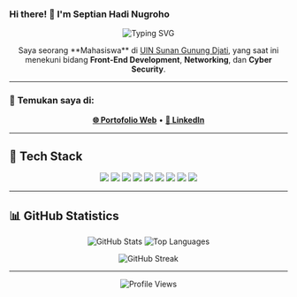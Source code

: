 ### **Hi there!** 👋 I'm **Septian Hadi Nugroho**  

<p align="center">
  <img src="https://readme-typing-svg.herokuapp.com?font=Fira+Code&pause=1000&color=00C7C7&width=500&lines=Front-End+Developer;Networking+Enthusiast;Cyber+Security+Learner" alt="Typing SVG" />
</p>

<p align="center">
Saya seorang **Mahasiswa** di <a href="https://uinsgd.ac.id/">UIN Sunan Gunung Djati</a>, yang saat ini menekuni bidang <b>Front-End Development</b>, <b>Networking</b>, dan <b>Cyber Security</b>.
</p>

---

### 🔗 **Temukan saya di:**  
<p align="center">
  <a href="https://www.septianhadinugroho.com/"><b>🌐 Portofolio Web</b></a> •  
  <a href="https://www.linkedin.com/in/septian-hadi-nugroho/"><b>💼 LinkedIn</b></a>
</p>

---

## 🚀 **Tech Stack**  
<p align="center">
  <img src="https://img.shields.io/badge/HTML5-%23E34F26.svg?style=for-the-badge&logo=html5&logoColor=white" />
  <img src="https://img.shields.io/badge/CSS3-%231572B6.svg?style=for-the-badge&logo=css3&logoColor=white" />
  <img src="https://img.shields.io/badge/JavaScript-%23F7DF1E.svg?style=for-the-badge&logo=javascript&logoColor=black" />
  <img src="https://img.shields.io/badge/jQuery-%230769AD.svg?style=for-the-badge&logo=jquery&logoColor=white" />
  <img src="https://img.shields.io/badge/Laravel-%23FF2D20.svg?style=for-the-badge&logo=laravel&logoColor=white" />
  <img src="https://img.shields.io/badge/React-%2361DAFB.svg?style=for-the-badge&logo=react&logoColor=black" />
  <img src="https://img.shields.io/badge/Vite-%23646CFF.svg?style=for-the-badge&logo=vite&logoColor=white" />
  <img src="https://img.shields.io/badge/TailwindCSS-%2338B2AC.svg?style=for-the-badge&logo=tailwind-css&logoColor=white" />
  <img src="https://img.shields.io/badge/MySQL-%2300f.svg?style=for-the-badge&logo=mysql&logoColor=white" />
</p>

---

## 📊 **GitHub Statistics**  
<p align="center">
  <img src="https://github-readme-stats.vercel.app/api?username=septianhadinugroho&show_icons=true&theme=algolia&hide_border=true" alt="GitHub Stats" />
  <img src="https://github-readme-stats.vercel.app/api/top-langs/?username=septianhadinugroho&layout=compact&theme=algolia&hide_border=true" alt="Top Languages" />
</p>

<p align="center">
  <img src="https://github-readme-streak-stats.herokuapp.com/?user=septianhadinugroho&theme=algolia&hide_border=true" alt="GitHub Streak" />
</p>

---

<p align="center">
  <img src="https://komarev.com/ghpvc/?username=penuliscode&label=Profile%20Views&color=blue&style=flat" alt="Profile Views" />
</p>
